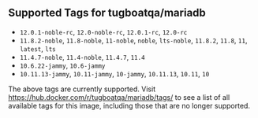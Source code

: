 ## Supported Tags for tugboatqa/mariadb

* `12.0.1-noble-rc`, `12.0-noble-rc`, `12.0.1-rc`, `12.0-rc`
* `11.8.2-noble`, `11.8-noble`, `11-noble`, `noble`, `lts-noble`, `11.8.2`, `11.8`, `11`, `latest`, `lts`
* `11.4.7-noble`, `11.4-noble`, `11.4.7`, `11.4`
* `10.6.22-jammy`, `10.6-jammy`
* `10.11.13-jammy`, `10.11-jammy`, `10-jammy`, `10.11.13`, `10.11`, `10`

The above tags are currently supported. Visit https://hub.docker.com/r/tugboatqa/mariadb/tags/ to see a list of all available tags for this image, including those that are no longer supported.
